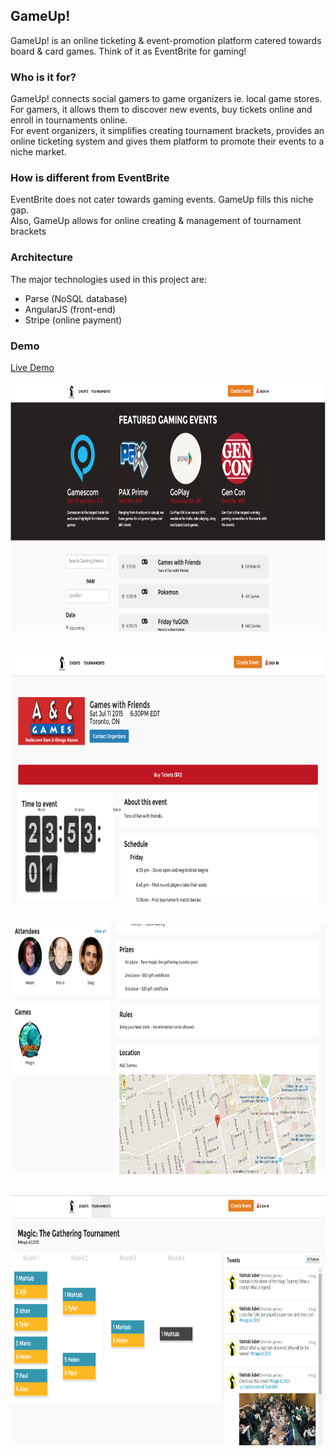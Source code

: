 ## GameUp!
GameUp! is an online ticketing & event-promotion platform catered towards board & card games.
Think of it as EventBrite for gaming!

### Who is it for?
GameUp! connects social gamers to game organizers ie. local game stores. <br>
For gamers, it allows them to discover new events, buy tickets online and enroll in tournaments online. <br>
For event organizers, it simplifies creating tournament brackets, provides an online ticketing system and gives them platform to promote their events to a niche market.

### How is different from EventBrite
EventBrite does not cater towards gaming events. GameUp fills this niche gap.<br>
Also, GameUp allows for online creating & management of tournament brackets


### Architecture
The major technologies used in this project are:
* Parse (NoSQL database)
* AngularJS (front-end)
* Stripe (online payment)

### Demo
[Live Demo](http://gameup.github.io/#/)

<img src="assets/screenshots/0.png" width="800px" height="400px"> <br><br>

<img src="assets/screenshots/2.png" width="800px" height="400px"> <br><br>

<img src="assets/screenshots/3.png" width="800px" height="400px"> <br><br>

<img src="assets/screenshots/4.png" width="800px" height="400px">
